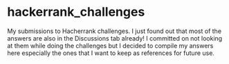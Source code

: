 # hackerrank_challenges
My submissions to Hacherrank challenges. I just found out that most of the answers are also in the Discussions tab already! I committed on not looking at them while doing the challenges but I decided to compile my answers here especially the ones that I want to keep as references for future use.
